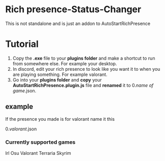 # Rich presence-Status-Changer
This is not standalone and is just an addon to AutoStartRichPresence

# Tutorial

1. Copy the **.exe** file to your **plugins folder** and make a shortcut to run from somewhere else. For example your desktop.
2. In discord, edit your rich presence to look like you want it to when you are playing something. For example valorant.
3. Go into your **plugins folder** and **copy** your **AutoStartRichPresence.plugin.js** file and **renamed** it to 0.*name of game*.json.

## example
If the presence you made is for valorant name it this

0.*valorant*.json

### Currently supported games

Irl
Osu
Valorant
Terraria
Skyrim
